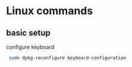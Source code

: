 # Linux commands

## basic setup



configure keyboard 

```bash 
 sudo dpkg-reconfigure keyboard-configuration
```